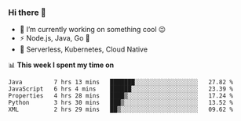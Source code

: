 ### Hi there 👋

<!--
**nodejh/nodejh** is a ✨ _special_ ✨ repository because its `README.md` (this file) appears on your GitHub profile.

Here are some ideas to get you started:

- 🔭 I’m currently working on ...
- 🌱 I’m currently learning ...
- 👯 I’m looking to collaborate on ...
- 🤔 I’m looking for help with ...
- 💬 Ask me about ...
- 📫 How to reach me: ...
- 😄 Pronouns: ...
- ⚡ Fun fact: ...
-->

- 🔭 I’m currently working on something cool :wink:
- ⚡ Node.js, Java, Go :thought_balloon:
- 🤖 Serverless, Kubernetes, Cloud Native

📊 **This week I spent my time on**

<!--START_SECTION:waka-->
```text
Java         7 hrs 13 mins   ███████░░░░░░░░░░░░░░░░░░   27.82 % 
JavaScript   6 hrs 4 mins    ██████░░░░░░░░░░░░░░░░░░░   23.39 % 
Properties   4 hrs 28 mins   ████▒░░░░░░░░░░░░░░░░░░░░   17.24 % 
Python       3 hrs 30 mins   ███▒░░░░░░░░░░░░░░░░░░░░░   13.52 % 
XML          2 hrs 29 mins   ██▒░░░░░░░░░░░░░░░░░░░░░░   09.62 % 
```
<!--END_SECTION:waka-->


<!--
:traffic_light: **Visitors**

![visitors](https://visitor-badge.glitch.me/badge?page_id=nodejh.nodejh)
-->
